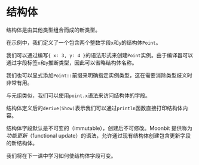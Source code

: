 # 结构体

结构体是由其他类型组合而成的新类型。

在示例中，我们定义了一个包含两个整数字段`x`和`y`的结构体`Point`。

我们可以通过编写`{ x: 3, y: 4 }`的语法形式来创建`Point`实例。由于编译器可以通过字段标签`x`和`y`推断类型，因此可以省略结构体名称。

我们也可以显式添加`Point::`前缀来明确指定实例类型，这在需要消除类型歧义时非常有用。

与元组类似，我们可以使用`point.x`语法来访问结构体的字段。

结构体定义后的`derive(Show)`表示我们可以通过`println`函数直接打印结构体内容。

结构体字段默认是不可变的（immutable），创建后不可修改。Moonbit 提供称为*功能更新*（functional update）的语法，允许通过现有结构体创建包含更新字段的新结构体。

我们将在下一课中学习如何使结构体字段可变。